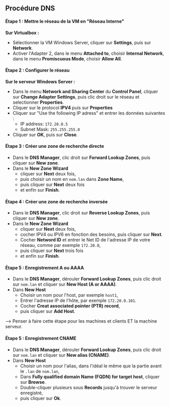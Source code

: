 ## Procédure DNS  
  
#### Étape 1 : Mettre le réseau de la VM en "Réseau Interne"  
  
**Sur Virtualbox :**  
  - Sélectionner la VM Windows Server, cliquer sur **Settings**, puis sur **Network**.
  - Activer l'Adapter 2, dans le menu **Attached to**, choisir **Internal Network**, dans le menu **Promiscuous Mode**, choisir **Allow All**.

#### Étape 2 : Configurer le réseau

**Sur le serveur Windows Server :**
- Dans le menu **Network and Sharing Center** du **Control Panel**, cliquer sur **Change Adapter Settings**, puis clic droit sur le réseau et selectionner **Properties**.
- Cliquer sur le protocol **IPV4** puis sur **Properties**
- Cliquer sur "Use the following IP adress" et entrer les données suivantes :
    - IP address: `172.20.0.5`
    - Subnet Mask: `255.255.255.0`
- Cliquer sur **OK**, puis sur **Close**.

#### Étape 3 : Créer une zone de recherche directe

- Dans le **DNS Manager**, clic droit sur **Forward Lookup Zones**, puis cliquer sur **New zone**.
- Dans le **New Zone Wizard** 
  - cliquer sur **Next** deux fois, 
  - puis choisir un nom en `nom.lan` dans **Zone Name**, 
  - puis cliquer sur **Next** deux fois 
  - et enfin sur **Finish**.


#### Étape 4 : Créer une zone de recherche inversée

- Dans le **DNS Manager**, clic droit sur **Reverse Lookup Zones**, puis cliquer sur **New zone**.
- Dans le **New Zone Wizard** 
  - cliquer sur **Next** deux fois, 
  - cocher IPV4 ou IPV6 en fonction des besoins, puis cliquer sur **Next**.
  - Cocher **Netword ID** et entrer le Net ID de l'adresse IP de votre réseau, comme par exemple `172.20.0`, 
  - puis cliquer sur **Next** trois fois 
  - et enfin sur **Finish**.

#### Étape 5 : Enregistrement A ou AAAA
- Dans le **DNS Manager**, dérouler **Forward Lookup Zones**, puis clic droit sur `nom.lan` et cliquer sur **New Host (A or AAAA)**.
- Dans **New Host** 
  - Choisir un nom pour l'host, par exemple `host1`, 
  - Entrer l'adresse IP de l'hôte, par exemple `172.20.0.101`.
  - Cocher **Creat associated pointer (PTR) record**, 
  - puis cliquer sur **Add Host**.
 
--> Penser à faire cette étape pour les machines et clients ET la machine serveur.

#### Étape 5 : Enregistrement CNAME
- Dans le **DNS Manager**, dérouler **Forward Lookup Zones**, puis clic droit sur `nom.lan` et cliquer sur **New alias (CNAME)**.
- Dans **New Host** 
  - Choisir un nom pour l'alias, dans l'idéal le même que la partie avant le `.lan` de `nom.lan`, 
  - Dans **Fully qualified domain Name (FQDN) for target host**, cliquer sur **Browse**.
  - Double-cliquer plusieurs sous **Records** jusqu'à trouver le serveur enregistré, 
  - puis cliquer sur **Ok**.
